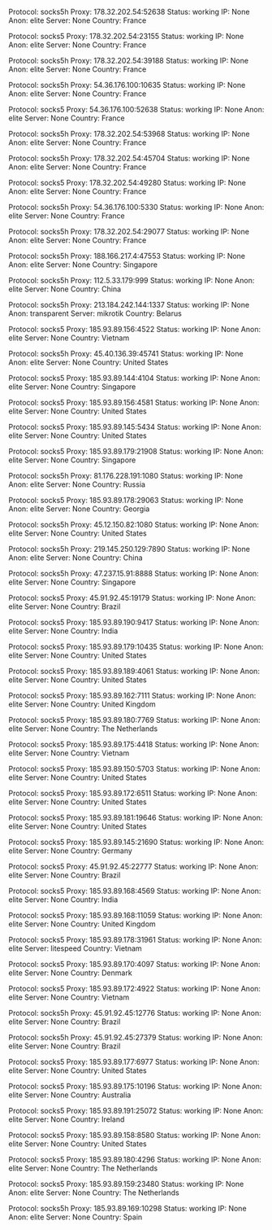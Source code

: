 Protocol: socks5h
Proxy: 178.32.202.54:52638
Status: working
IP: None
Anon: elite
Server: None
Country: France

Protocol: socks5
Proxy: 178.32.202.54:23155
Status: working
IP: None
Anon: elite
Server: None
Country: France

Protocol: socks5h
Proxy: 178.32.202.54:39188
Status: working
IP: None
Anon: elite
Server: None
Country: France

Protocol: socks5h
Proxy: 54.36.176.100:10635
Status: working
IP: None
Anon: elite
Server: None
Country: France

Protocol: socks5
Proxy: 54.36.176.100:52638
Status: working
IP: None
Anon: elite
Server: None
Country: France

Protocol: socks5h
Proxy: 178.32.202.54:53968
Status: working
IP: None
Anon: elite
Server: None
Country: France

Protocol: socks5h
Proxy: 178.32.202.54:45704
Status: working
IP: None
Anon: elite
Server: None
Country: France

Protocol: socks5
Proxy: 178.32.202.54:49280
Status: working
IP: None
Anon: elite
Server: None
Country: France

Protocol: socks5h
Proxy: 54.36.176.100:5330
Status: working
IP: None
Anon: elite
Server: None
Country: France

Protocol: socks5h
Proxy: 178.32.202.54:29077
Status: working
IP: None
Anon: elite
Server: None
Country: France

Protocol: socks5h
Proxy: 188.166.217.4:47553
Status: working
IP: None
Anon: elite
Server: None
Country: Singapore

Protocol: socks5h
Proxy: 112.5.33.179:999
Status: working
IP: None
Anon: elite
Server: None
Country: China

Protocol: socks5h
Proxy: 213.184.242.144:1337
Status: working
IP: None
Anon: transparent
Server: mikrotik
Country: Belarus

Protocol: socks5
Proxy: 185.93.89.156:4522
Status: working
IP: None
Anon: elite
Server: None
Country: Vietnam

Protocol: socks5h
Proxy: 45.40.136.39:45741
Status: working
IP: None
Anon: elite
Server: None
Country: United States

Protocol: socks5
Proxy: 185.93.89.144:4104
Status: working
IP: None
Anon: elite
Server: None
Country: Singapore

Protocol: socks5
Proxy: 185.93.89.156:4581
Status: working
IP: None
Anon: elite
Server: None
Country: United States

Protocol: socks5
Proxy: 185.93.89.145:5434
Status: working
IP: None
Anon: elite
Server: None
Country: United States

Protocol: socks5
Proxy: 185.93.89.179:21908
Status: working
IP: None
Anon: elite
Server: None
Country: Singapore

Protocol: socks5h
Proxy: 81.176.228.191:1080
Status: working
IP: None
Anon: elite
Server: None
Country: Russia

Protocol: socks5
Proxy: 185.93.89.178:29063
Status: working
IP: None
Anon: elite
Server: None
Country: Georgia

Protocol: socks5h
Proxy: 45.12.150.82:1080
Status: working
IP: None
Anon: elite
Server: None
Country: United States

Protocol: socks5h
Proxy: 219.145.250.129:7890
Status: working
IP: None
Anon: elite
Server: None
Country: China

Protocol: socks5h
Proxy: 47.237.15.91:8888
Status: working
IP: None
Anon: elite
Server: None
Country: Singapore

Protocol: socks5
Proxy: 45.91.92.45:19179
Status: working
IP: None
Anon: elite
Server: None
Country: Brazil

Protocol: socks5
Proxy: 185.93.89.190:9417
Status: working
IP: None
Anon: elite
Server: None
Country: India

Protocol: socks5
Proxy: 185.93.89.179:10435
Status: working
IP: None
Anon: elite
Server: None
Country: United States

Protocol: socks5
Proxy: 185.93.89.189:4061
Status: working
IP: None
Anon: elite
Server: None
Country: United States

Protocol: socks5
Proxy: 185.93.89.162:7111
Status: working
IP: None
Anon: elite
Server: None
Country: United Kingdom

Protocol: socks5
Proxy: 185.93.89.180:7769
Status: working
IP: None
Anon: elite
Server: None
Country: The Netherlands

Protocol: socks5
Proxy: 185.93.89.175:4418
Status: working
IP: None
Anon: elite
Server: None
Country: Vietnam

Protocol: socks5
Proxy: 185.93.89.150:5703
Status: working
IP: None
Anon: elite
Server: None
Country: United States

Protocol: socks5
Proxy: 185.93.89.172:6511
Status: working
IP: None
Anon: elite
Server: None
Country: United States

Protocol: socks5
Proxy: 185.93.89.181:19646
Status: working
IP: None
Anon: elite
Server: None
Country: United States

Protocol: socks5
Proxy: 185.93.89.145:21690
Status: working
IP: None
Anon: elite
Server: None
Country: Germany

Protocol: socks5
Proxy: 45.91.92.45:22777
Status: working
IP: None
Anon: elite
Server: None
Country: Brazil

Protocol: socks5
Proxy: 185.93.89.168:4569
Status: working
IP: None
Anon: elite
Server: None
Country: India

Protocol: socks5
Proxy: 185.93.89.168:11059
Status: working
IP: None
Anon: elite
Server: None
Country: United Kingdom

Protocol: socks5
Proxy: 185.93.89.178:31961
Status: working
IP: None
Anon: elite
Server: litespeed
Country: Vietnam

Protocol: socks5
Proxy: 185.93.89.170:4097
Status: working
IP: None
Anon: elite
Server: None
Country: Denmark

Protocol: socks5
Proxy: 185.93.89.172:4922
Status: working
IP: None
Anon: elite
Server: None
Country: Vietnam

Protocol: socks5h
Proxy: 45.91.92.45:12776
Status: working
IP: None
Anon: elite
Server: None
Country: Brazil

Protocol: socks5h
Proxy: 45.91.92.45:27379
Status: working
IP: None
Anon: elite
Server: None
Country: Brazil

Protocol: socks5
Proxy: 185.93.89.177:6977
Status: working
IP: None
Anon: elite
Server: None
Country: United States

Protocol: socks5
Proxy: 185.93.89.175:10196
Status: working
IP: None
Anon: elite
Server: None
Country: Australia

Protocol: socks5
Proxy: 185.93.89.191:25072
Status: working
IP: None
Anon: elite
Server: None
Country: Ireland

Protocol: socks5
Proxy: 185.93.89.158:8580
Status: working
IP: None
Anon: elite
Server: None
Country: United States

Protocol: socks5
Proxy: 185.93.89.180:4296
Status: working
IP: None
Anon: elite
Server: None
Country: The Netherlands

Protocol: socks5
Proxy: 185.93.89.159:23480
Status: working
IP: None
Anon: elite
Server: None
Country: The Netherlands

Protocol: socks5h
Proxy: 185.93.89.169:10298
Status: working
IP: None
Anon: elite
Server: None
Country: Spain

